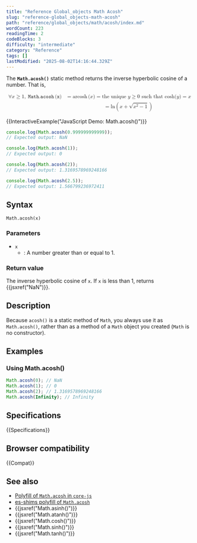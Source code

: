 ```yaml
---
title: "Reference Global_objects Math Acosh"
slug: "reference-global_objects-math-acosh"
path: "reference/global_objects/math/acosh/index.md"
wordCount: 223
readingTime: 2
codeBlocks: 3
difficulty: "intermediate"
category: "Reference"
tags: []
lastModified: "2025-08-02T14:16:44.329Z"
---
```



The **`Math.acosh()`** static method returns the inverse hyperbolic cosine of a number. That is,

<!-- prettier-ignore-start -->
<math display="block">
  <semantics><mtable columnalign="right left right left right left right left right left" columnspacing="0em" displaystyle="true"><mtr><mtd><mo>∀</mo><mi>x</mi><mo>≥</mo><mn>1</mn><mo>,</mo><mspace width="0.2777777777777778em"></mspace><mrow><mo lspace="0em" rspace="0.16666666666666666em">𝙼𝚊𝚝𝚑.𝚊𝚌𝚘𝚜𝚑</mo><mo stretchy="false">(</mo><mi>𝚡</mi><mo stretchy="false">)</mo></mrow></mtd><mtd><mo>=</mo><mo lspace="0em" rspace="0.16666666666666666em">arcosh</mo><mo stretchy="false">(</mo><mi>x</mi><mo stretchy="false">)</mo><mo>=</mo><mtext>the unique&nbsp;</mtext><mi>y</mi><mo>≥</mo><mn>0</mn><mtext>&nbsp;such that&nbsp;</mtext><mo lspace="0em" rspace="0em">cosh</mo><mo stretchy="false">(</mo><mi>y</mi><mo stretchy="false">)</mo><mo>=</mo><mi>x</mi></mtd></mtr><mtr><mtd></mtd><mtd><mo>=</mo><mo lspace="0em" rspace="0em">ln</mo><mrow><mo>(</mo><mrow><mi>x</mi><mo>+</mo><msqrt><mrow><msup><mi>x</mi><mn>2</mn></msup><mo>−</mo><mn>1</mn></mrow></msqrt></mrow><mo>)</mo></mrow></mtd></mtr></mtable><annotation encoding="TeX">\begin{aligned}\forall x \geq 1,\;\mathtt{\operatorname{Math.acosh}(x)} &= \operatorname{arcosh}(x) = \text{the unique } y \geq 0 \text{ such that } \cosh(y) = x\\&= \ln\left(x + \sqrt{x^2 - 1}\right)\end{aligned}</annotation></semantics>
</math>
<!-- prettier-ignore-end -->

{{InteractiveExample("JavaScript Demo: Math.acosh()")}}

```js interactive-example
console.log(Math.acosh(0.999999999999));
// Expected output: NaN

console.log(Math.acosh(1));
// Expected output: 0

console.log(Math.acosh(2));
// Expected output: 1.3169578969248166

console.log(Math.acosh(2.5));
// Expected output: 1.566799236972411
```

## Syntax

```js-nolint
Math.acosh(x)
```

### Parameters

- `x`
  - : A number greater than or equal to 1.

### Return value

The inverse hyperbolic cosine of `x`. If `x` is less than 1, returns {{jsxref("NaN")}}.

## Description

Because `acosh()` is a static method of `Math`, you always use it as `Math.acosh()`, rather than as a method of a `Math` object you created (`Math` is no constructor).

## Examples

### Using Math.acosh()

```js
Math.acosh(0); // NaN
Math.acosh(1); // 0
Math.acosh(2); // 1.3169578969248166
Math.acosh(Infinity); // Infinity
```

## Specifications

{{Specifications}}

## Browser compatibility

{{Compat}}

## See also

- [Polyfill of `Math.acosh` in `core-js`](https://github.com/zloirock/core-js#ecmascript-math)
- [es-shims polyfill of `Math.acosh`](https://www.npmjs.com/package/math.acosh)
- {{jsxref("Math.asinh()")}}
- {{jsxref("Math.atanh()")}}
- {{jsxref("Math.cosh()")}}
- {{jsxref("Math.sinh()")}}
- {{jsxref("Math.tanh()")}}
